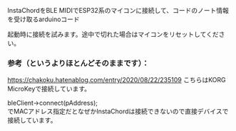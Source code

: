 InstaChordをBLE MIDIでESP32系のマイコンに接続して、コードのノート情報を受け取るarduinoコード

起動時に接続を試みます。途中で切れた場合はマイコンをリセットしてください。

### 参考（というよりほとんどそのままです）：
https://chakoku.hatenablog.com/entry/2020/08/22/235109
こちらはKORG MicroKeyで接続しています。 

bleClient->connect(pAddress);   
でMACアドレス指定だとなぜかInstaChordは接続できないので直接デバイスで接続しています。
